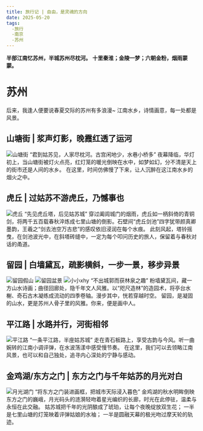 ```yaml
---
title: 旅行记 | 自由，是灵魂的方向
date: 2025-05-20
tags:
  -旅行
  -南京
  -苏州
---
```

**半部江南忆苏州，半城苏州尽枕河。**
**十里秦淮；金陵一梦；六朝金粉，烟雨蒙蒙。**
<!--more-->
# 苏州
后来，我逢人便要说春夏交际的苏州有多浪漫~
江南水乡，诗情画意，每一处都是风景。
## 山塘街 | 浆声灯影，晚霞红透了运河
![山塘街](/img/山塘夜景.jpg)
“君到姑苏见，人家尽枕河。古宫闲地少，水巷小桥多”
夜幕降临，华灯初上，当山塘街被灯火点亮，红灯笼的暖光倒映在水中，如梦如幻，分不清是天上的街市还是人间的水乡。
在这里，时间仿佛慢了下来，让人沉醉在这江南水乡的烟火之中。
## 虎丘 | 过姑苏不游虎丘，乃憾事也
![虎丘](/img/虎丘剑池.jpg)
“先见虎丘塔，后见姑苏城”
穿过阖闾城门的烟雨，虎丘如一柄斜倚的青铜剑，将两千五百载春秋淬炼成七里山塘的倒影。石壁间“虎丘剑池”四字犹带颜真卿墨韵，王羲之“剑去池空万古悲”的感叹依旧浸润在每个水痕。
此刻风起，塔铃摇曳，在剑池波光中，在斜塔砖缝中，一定为每个叩问历史的旅人，保留着与春秋对话的甬道。
## 留园 | 白墙黛瓦，疏影横斜，一步一景，移步异景
![留园假山](/img/留园1.jpg)
![留园盆景](/img/留园2.jpg)
![小小xhy](/img/留园3.jpg)
“不出城郭而获林泉之趣”
粉墙黛瓦间，藏一方山水诗画；曲径回廊处，隐千年文人风雅。以“咫尺造林”的造园术，将亭台水榭、奇石古木凝练成流动的四季卷轴。漫步其中，恍若穿越时空。
留园，是凝固的山水，更是苏州人骨子里的风雅。你来，便是画中人。
## 平江路 | 水路并行，河街相邻
![平江路](/img/平江路.jpg)
“一条平江路，半座姑苏城”
走在青石板路上，享受古韵与今风。听一曲婉转的江南小调评弹，在水波荡漾中感受慢节奏。
在这里，我们可以去领略江南风景，也可以和自己独处，追寻内心深处的宁静与感动。
## 金鸡湖/东方之门 | 东方之门与千年姑苏的月光对白
![月光湖门](/img/金鸡湖.jpg)
“将东方之门装进画框，把城市天际浸入暮色”
金鸡湖的秋水明眸倒映东方之门的巍峨，月光码头的涟漪轻吻着星光编织的长廊，时光在此停驻，温柔与永恒在此交融。
姑苏城把千年的光阴酿成了琥珀，让每个夜晚绽放双生花；
一半是七里山塘的灯笼映着评弹姑娘的水袖；
一半是圆融天幕的极光吻过摩天轮的轨迹。
